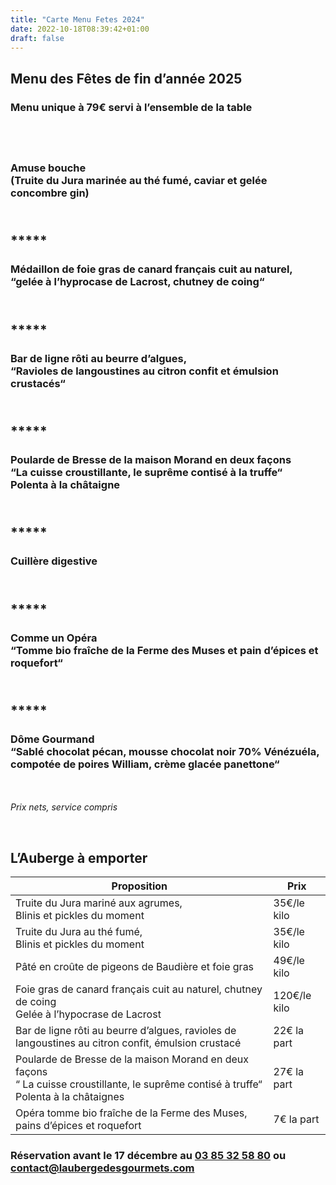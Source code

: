 ```yaml
---
title: "Carte Menu Fetes 2024"
date: 2022-10-18T08:39:42+01:00
draft: false
---
```


## Menu des Fêtes de fin d’année 2025



### Menu unique à 79€ servi à l’ensemble de la table



## <br/>


### Amuse bouche <br/> (Truite du Jura marinée au thé fumé, caviar et gelée concombre gin)

## <br/>*****

### Médaillon de foie gras de canard français cuit au naturel, <br/>“gelée à l’hyprocase de Lacrost, chutney de coing“

## <br/> *****

### Bar de ligne rôti au beurre d’algues, <br/>“Ravioles de langoustines au citron confit et émulsion crustacés“

## <br/> *****

### Poularde de Bresse de la maison Morand en deux façons<br/>“La cuisse croustillante, le suprême contisé à la truffe“<br/>Polenta à la châtaigne

## <br/> *****

### Cuillère digestive

## <br/> *****

### Comme un Opéra<br/>“Tomme bio fraîche de la Ferme des Muses et pain d’épices et roquefort“

## <br/> *****

### Dôme Gourmand<br/>“Sablé chocolat pécan, mousse chocolat noir 70% Vénézuéla, compotée de poires William, crème glacée panettone“

<br/><br/>
_Prix nets, service compris_
<br/>

<br/>

## L’Auberge à emporter


Proposition | Prix
---------------------------------|------
Truite du Jura mariné aux agrumes, <br/>Blinis et pickles du moment | 35€/le kilo
Truite du Jura au thé fumé,<br/>Blinis et pickles du moment | 35€/le kilo
Pâté en croûte de pigeons de Baudière et foie gras | 49€/le kilo
Foie gras de canard français cuit au naturel, chutney de coing<br/>Gelée à l’hypocrase de Lacrost | 120€/le kilo
Bar de ligne rôti au beurre d’algues, ravioles de langoustines au citron confit, émulsion crustacé | 22€ la part
Poularde de Bresse de la maison Morand en deux façons<br/>“ La cuisse croustillante, le suprême contisé à truffe“<br/>Polenta à la châtaignes | 27€ la part
Opéra tomme bio fraîche de la Ferme des Muses, pains d’épices et roquefort | 7€ la part

### Réservation avant le 17 décembre au [03 85 32 58 80](tel:0385325880) ou [contact@laubergedesgourmets.com](mailto:contact@laubergedesgourmets.com)